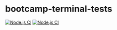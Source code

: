 # bootcamp-terminal-tests
[![Node.js CI](https://github.com/Razorma/bootcamp-terminal-tests/actions/workflows/node.js.yml/badge.svg)](https://github.com/Razorma/bootcamp-terminal-tests/actions/workflows/node.js.yml)
[![Node.js CI](https://github.com/Razorma/bootcamp-terminal-tests/actions/workflows/node.js.yml/badge.svg)](https://github.com/Razorma/bootcamp-terminal-tests/actions/workflows/node.js.yml)

